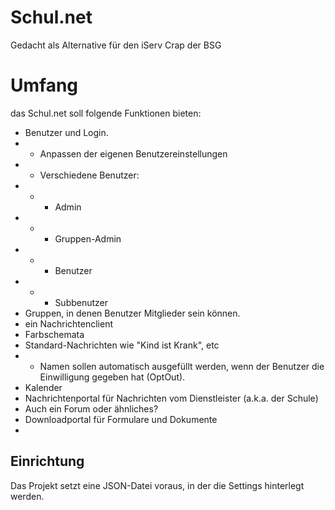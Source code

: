 # Schul.net
Gedacht als Alternative für den iServ Crap der BSG

# Umfang
das Schul.net soll folgende Funktionen bieten:
- Benutzer und Login. 
- - Anpassen der eigenen Benutzereinstellungen
- - Verschiedene Benutzer:
- - - Admin
- - - Gruppen-Admin
- - - Benutzer
- - - Subbenutzer
- Gruppen, in denen Benutzer Mitglieder sein können. 
- ein Nachrichtenclient
- Farbschemata
- Standard-Nachrichten wie "Kind ist Krank", etc
- - Namen sollen automatisch ausgefüllt werden, wenn der Benutzer die Einwilligung gegeben hat (OptOut).
- Kalender
- Nachrichtenportal für Nachrichten vom Dienstleister (a.k.a. der Schule)
- Auch ein Forum oder ähnliches?
- Downloadportal für Formulare und Dokumente
- 

## Einrichtung
Das Projekt setzt eine JSON-Datei voraus, in der die Settings hinterlegt werden.
```

```